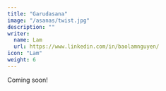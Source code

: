 ```yaml
---
title: "Garudasana"
image: "/asanas/twist.jpg"
description: ""
writer:
  name: Lam
  url: https://www.linkedin.com/in/baolamnguyen/
icon: "Lam"
weight: 6
---
```




Coming soon!